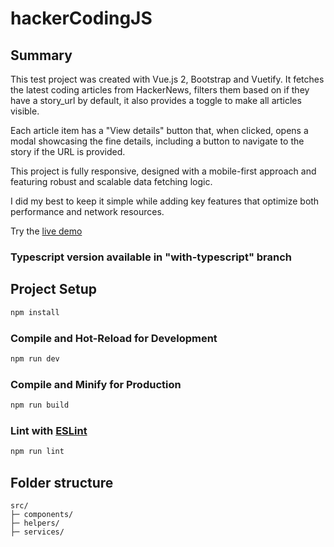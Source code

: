 # hackerCodingJS

## Summary
This test project was created with Vue.js 2, Bootstrap and Vuetify. It fetches the latest coding articles from HackerNews, filters them based on if they have a story_url by default, it also provides a toggle to make all articles visible.

Each article item has a "View details" button that, when clicked, opens a modal showcasing the fine details, including a button to navigate to the story if the URL is provided.

This project is fully responsive, designed with a mobile-first approach and featuring robust and scalable data fetching logic.

I did my best to keep it simple while adding key features that optimize both performance and network resources.

Try the [live demo](https://hacker-coding.netlify.app/)

### Typescript version available in "with-typescript" branch
## Project Setup

```sh
npm install
```

### Compile and Hot-Reload for Development

```sh
npm run dev
```

### Compile and Minify for Production

```sh
npm run build
```

### Lint with [ESLint](https://eslint.org/)

```sh
npm run lint
```




## Folder structure
```ascii
src/
├─ components/
├─ helpers/
├─ services/
```
